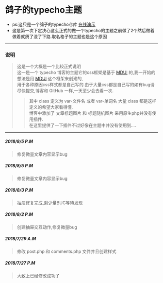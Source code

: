 # 鸽子的typecho主题
+ ps:这只是一个鸽子的typecho仓库 <a href="http://bbs.funnyli.cn">在线演示</a>
+ 这是第一次下定决心这么正式的做一个typecho的主题之前做了2个然后做着做着就鸽了没了下路.取名格子的主题也是这个原因
* * *
### 说明
[MDUI]:https://www.mdui.org/
> 这是一个大概是一个比较正式说明<br/>
> 这一是一个 typecho 博客的主题它的css框架是基于 [MDUI] 的,我一开始的想法是用 [MDUI] 这个框架来创建的,<br/>
> 用于各种原因css样式都是自己写的.由于大量css都是自己写的如有bug请尽快提交,博客和 GitHub 一样,一天至少会去看一次.<br/>
>> 其中 class 定义为 var-文件名 或者 var-单词名 大量 class 都是这样定义的希望大家看得懂.<br/>
>> 博客中添加了 文章标题图片 和 标题随机图片 采用原生php并没有使用插件.<br/>
>> 在这里提供了一下插件不过好像在主题中并没有使用到....
* * *

##### 2018/8/5 P.M
> 修复微量文章内容显示bug

##### 2018/8/5 P.M
> 修复微量文章内容显示bug

##### 2018/8/3 P.M
> 抽屉修复完成,剩少量BUG等待发现

##### 2018/8/2 P.M
> 创建抽屉交互动作,修复微量bug

##### 2018/7/29 A.M
> 修改 post.php 和 comments.php 文件并且创建样式

##### 2018/7/27 P.M
> 大致上已经修改成功了

